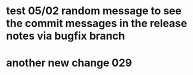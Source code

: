# test 05/02 random message to see the commit messages in the release notes via bugfix branch


# another new change 029